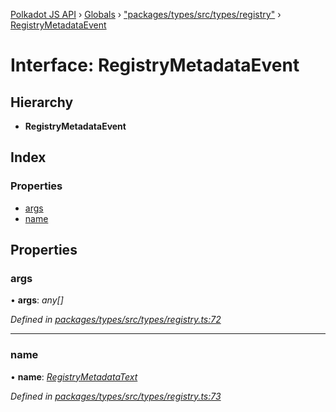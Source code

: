 [Polkadot JS API](../README.md) › [Globals](../globals.md) › ["packages/types/src/types/registry"](../modules/_packages_types_src_types_registry_.md) › [RegistryMetadataEvent](_packages_types_src_types_registry_.registrymetadataevent.md)

# Interface: RegistryMetadataEvent

## Hierarchy

* **RegistryMetadataEvent**

## Index

### Properties

* [args](_packages_types_src_types_registry_.registrymetadataevent.md#args)
* [name](_packages_types_src_types_registry_.registrymetadataevent.md#name)

## Properties

###  args

• **args**: *any[]*

*Defined in [packages/types/src/types/registry.ts:72](https://github.com/polkadot-js/api/blob/c4323d5e94/packages/types/src/types/registry.ts#L72)*

___

###  name

• **name**: *[RegistryMetadataText](_packages_types_src_types_registry_.registrymetadatatext.md)*

*Defined in [packages/types/src/types/registry.ts:73](https://github.com/polkadot-js/api/blob/c4323d5e94/packages/types/src/types/registry.ts#L73)*
